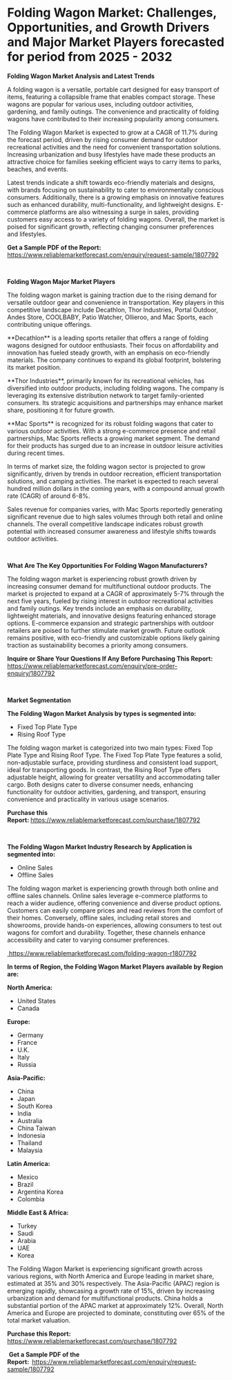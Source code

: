 <p><h1>Folding Wagon Market: Challenges, Opportunities, and Growth Drivers and Major Market Players forecasted for period from 2025 - 2032</h1></p><p><strong>Folding Wagon Market Analysis and Latest Trends</strong></p>
<p><p>A folding wagon is a versatile, portable cart designed for easy transport of items, featuring a collapsible frame that enables compact storage. These wagons are popular for various uses, including outdoor activities, gardening, and family outings. The convenience and practicality of folding wagons have contributed to their increasing popularity among consumers.</p><p>The Folding Wagon Market is expected to grow at a CAGR of 11.7% during the forecast period, driven by rising consumer demand for outdoor recreational activities and the need for convenient transportation solutions. Increasing urbanization and busy lifestyles have made these products an attractive choice for families seeking efficient ways to carry items to parks, beaches, and events.</p><p>Latest trends indicate a shift towards eco-friendly materials and designs, with brands focusing on sustainability to cater to environmentally conscious consumers. Additionally, there is a growing emphasis on innovative features such as enhanced durability, multi-functionality, and lightweight designs. E-commerce platforms are also witnessing a surge in sales, providing customers easy access to a variety of folding wagons. Overall, the market is poised for significant growth, reflecting changing consumer preferences and lifestyles.</p></p>
<p><strong>Get a Sample PDF of the Report:&nbsp;</strong> <a href="https://www.reliablemarketforecast.com/enquiry/request-sample/1807792?utm_campaign=3580&utm_medium=2&utm_source=Github&utm_content=ia&utm_term=15042025&utm_id=folding-wagon">https://www.reliablemarketforecast.com/enquiry/request-sample/1807792</a></p>
<p>&nbsp;</p>
<p><strong>Folding Wagon Major Market Players</strong></p>
<p><p>The folding wagon market is gaining traction due to the rising demand for versatile outdoor gear and convenience in transportation. Key players in this competitive landscape include Decathlon, Thor Industries, Portal Outdoor, Andes Store, COOLBABY, Patio Watcher, Ollieroo, and Mac Sports, each contributing unique offerings.</p><p>**Decathlon** is a leading sports retailer that offers a range of folding wagons designed for outdoor enthusiasts. Their focus on affordability and innovation has fueled steady growth, with an emphasis on eco-friendly materials. The company continues to expand its global footprint, bolstering its market position.</p><p>**Thor Industries**, primarily known for its recreational vehicles, has diversified into outdoor products, including folding wagons. The company is leveraging its extensive distribution network to target family-oriented consumers. Its strategic acquisitions and partnerships may enhance market share, positioning it for future growth.</p><p>**Mac Sports** is recognized for its robust folding wagons that cater to various outdoor activities. With a strong e-commerce presence and retail partnerships, Mac Sports reflects a growing market segment. The demand for their products has surged due to an increase in outdoor leisure activities during recent times.</p><p>In terms of market size, the folding wagon sector is projected to grow significantly, driven by trends in outdoor recreation, efficient transportation solutions, and camping activities. The market is expected to reach several hundred million dollars in the coming years, with a compound annual growth rate (CAGR) of around 6-8%.</p><p>Sales revenue for companies varies, with Mac Sports reportedly generating significant revenue due to high sales volumes through both retail and online channels. The overall competitive landscape indicates robust growth potential with increased consumer awareness and lifestyle shifts towards outdoor activities.</p></p>
<p>&nbsp;</p>
<p><strong>What Are The Key Opportunities For Folding Wagon Manufacturers?</strong></p>
<p><p>The folding wagon market is experiencing robust growth driven by increasing consumer demand for multifunctional outdoor products. The market is projected to expand at a CAGR of approximately 5-7% through the next five years, fueled by rising interest in outdoor recreational activities and family outings. Key trends include an emphasis on durability, lightweight materials, and innovative designs featuring enhanced storage options. E-commerce expansion and strategic partnerships with outdoor retailers are poised to further stimulate market growth. Future outlook remains positive, with eco-friendly and customizable options likely gaining traction as sustainability becomes a priority among consumers.</p></p>
<p><strong>Inquire or Share Your Questions If Any Before Purchasing This Report:</strong> <a href="https://www.reliablemarketforecast.com/enquiry/pre-order-enquiry/1807792?utm_campaign=3580&utm_medium=2&utm_source=Github&utm_content=ia&utm_term=15042025&utm_id=folding-wagon">https://www.reliablemarketforecast.com/enquiry/pre-order-enquiry/1807792</a></p>
<p>&nbsp;</p>
<p><strong>Market Segmentation</strong></p>
<p><strong>The Folding Wagon Market Analysis by types is segmented into:</strong></p>
<p><ul><li>Fixed Top Plate Type</li><li>Rising Roof Type</li></ul></p>
<p><p>The folding wagon market is categorized into two main types: Fixed Top Plate Type and Rising Roof Type. The Fixed Top Plate Type features a solid, non-adjustable surface, providing sturdiness and consistent load support, ideal for transporting goods. In contrast, the Rising Roof Type offers adjustable height, allowing for greater versatility and accommodating taller cargo. Both designs cater to diverse consumer needs, enhancing functionality for outdoor activities, gardening, and transport, ensuring convenience and practicality in various usage scenarios.</p></p>
<p><strong>Purchase this Report:&nbsp;</strong><a href="https://www.reliablemarketforecast.com/purchase/1807792?utm_campaign=3580&utm_medium=2&utm_source=Github&utm_content=ia&utm_term=15042025&utm_id=folding-wagon">https://www.reliablemarketforecast.com/purchase/1807792</a></p>
<p>&nbsp;</p>
<p><strong>The Folding Wagon Market Industry Research by Application is segmented into:</strong></p>
<p><ul><li>Online Sales</li><li>Offline Sales</li></ul></p>
<p><p>The folding wagon market is experiencing growth through both online and offline sales channels. Online sales leverage e-commerce platforms to reach a wider audience, offering convenience and diverse product options. Customers can easily compare prices and read reviews from the comfort of their homes. Conversely, offline sales, including retail stores and showrooms, provide hands-on experiences, allowing consumers to test out wagons for comfort and durability. Together, these channels enhance accessibility and cater to varying consumer preferences.</p></p>
<p><a href="https://www.reliablemarketforecast.com/folding-wagon-r1807792?utm_campaign=3580&utm_medium=2&utm_source=Github&utm_content=ia&utm_term=15042025&utm_id=folding-wagon">&nbsp;https://www.reliablemarketforecast.com/folding-wagon-r1807792</a></p>
<p><strong>In terms of Region, the Folding Wagon Market Players available by Region are:</strong></p>
<p>
    <p> <strong> North America: </strong>
        <ul>
            <li>United States</li>
            <li>Canada</li>
        </ul>
        </p> 
    <p> <strong> Europe: </strong>
        <ul>
            <li>Germany</li>
            <li>France</li>
            <li>U.K.</li>
            <li>Italy</li>
            <li>Russia</li>
        </ul>
        </p> 
    <p> <strong> Asia-Pacific: </strong>
        <ul>
            <li>China</li>
            <li>Japan</li>
            <li>South Korea</li>
            <li>India</li>
            <li>Australia</li>
            <li>China Taiwan</li>
            <li>Indonesia</li>
            <li>Thailand</li>
            <li>Malaysia</li>
        </ul>
        </p> 
    <p> <strong> Latin America: </strong>
        <ul>
            <li>Mexico</li>
            <li>Brazil</li>
            <li>Argentina Korea</li>
            <li>Colombia</li>
        </ul>
        </p> 
    <p> <strong> Middle East & Africa: </strong>
        <ul>
            <li>Turkey</li>
            <li>Saudi</li>
            <li>Arabia</li>
            <li>UAE</li>
            <li>Korea</li>
        </ul>
    </p>
    </p>
<p><p>The Folding Wagon Market is experiencing significant growth across various regions, with North America and Europe leading in market share, estimated at 35% and 30% respectively. The Asia-Pacific (APAC) region is emerging rapidly, showcasing a growth rate of 15%, driven by increasing urbanization and demand for multifunctional products. China holds a substantial portion of the APAC market at approximately 12%. Overall, North America and Europe are projected to dominate, constituting over 65% of the total market valuation.</p></p>
<p><strong>Purchase this Report: </strong><a href="https://www.reliablemarketforecast.com/purchase/1807792?utm_campaign=3580&utm_medium=2&utm_source=Github&utm_content=ia&utm_term=15042025&utm_id=folding-wagon">https://www.reliablemarketforecast.com/purchase/1807792</a></p>
<p>&nbsp;<strong>Get a Sample PDF of the Report:&nbsp;&nbsp;</strong><a href="https://www.reliablemarketforecast.com/enquiry/request-sample/1807792?utm_campaign=3580&utm_medium=2&utm_source=Github&utm_content=ia&utm_term=15042025&utm_id=folding-wagon">https://www.reliablemarketforecast.com/enquiry/request-sample/1807792</a></p>
<p><strong></strong></p>
<p><p></p><p></p><p></p></p>
